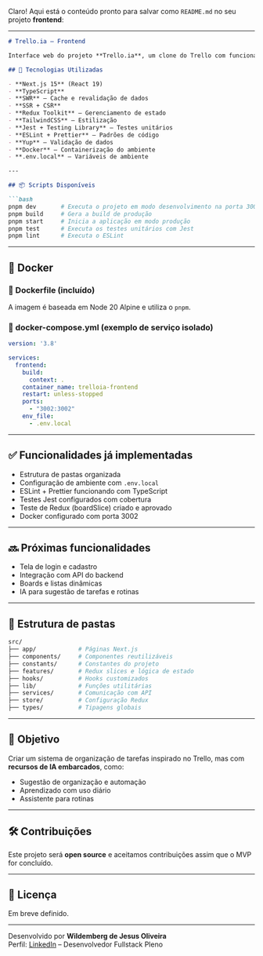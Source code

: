 Claro! Aqui está o conteúdo pronto para salvar como `README.md` no seu projeto **frontend**:

---

```md
# Trello.ia – Frontend

Interface web do projeto **Trello.ia**, um clone do Trello com funcionalidades de inteligência artificial. Desenvolvido com foco em boas práticas, escalabilidade e open source.

## 🚀 Tecnologias Utilizadas

- **Next.js 15** (React 19)
- **TypeScript**
- **SWR** – Cache e revalidação de dados
- **SSR + CSR**
- **Redux Toolkit** – Gerenciamento de estado
- **TailwindCSS** – Estilização
- **Jest + Testing Library** – Testes unitários
- **ESLint + Prettier** – Padrões de código
- **Yup** – Validação de dados
- **Docker** – Containerização do ambiente
- **.env.local** – Variáveis de ambiente

---

## 📦 Scripts Disponíveis

```bash
pnpm dev       # Executa o projeto em modo desenvolvimento na porta 3002
pnpm build     # Gera a build de produção
pnpm start     # Inicia a aplicação em modo produção
pnpm test      # Executa os testes unitários com Jest
pnpm lint      # Executa o ESLint
```

---

## 🐳 Docker

### 📁 Dockerfile (incluído)

A imagem é baseada em Node 20 Alpine e utiliza o `pnpm`.

### 📁 docker-compose.yml (exemplo de serviço isolado)

```yaml
version: '3.8'

services:
  frontend:
    build:
      context: .
    container_name: trelloia-frontend
    restart: unless-stopped
    ports:
      - "3002:3002"
    env_file:
      - .env.local
```

---

## ✅ Funcionalidades já implementadas

- Estrutura de pastas organizada
- Configuração de ambiente com `.env.local`
- ESLint + Prettier funcionando com TypeScript
- Testes Jest configurados com cobertura
- Teste de Redux (boardSlice) criado e aprovado
- Docker configurado com porta 3002

---

## 🔜 Próximas funcionalidades

- Tela de login e cadastro
- Integração com API do backend
- Boards e listas dinâmicas
- IA para sugestão de tarefas e rotinas

---

## 📁 Estrutura de pastas

```bash
src/
├── app/            # Páginas Next.js
├── components/     # Componentes reutilizáveis
├── constants/      # Constantes do projeto
├── features/       # Redux slices e lógica de estado
├── hooks/          # Hooks customizados
├── lib/            # Funções utilitárias
├── services/       # Comunicação com API
├── store/          # Configuração Redux
├── types/          # Tipagens globais
```

---

## 🧠 Objetivo

Criar um sistema de organização de tarefas inspirado no Trello, mas com **recursos de IA embarcados**, como:

- Sugestão de organização e automação
- Aprendizado com uso diário
- Assistente para rotinas

---

## 🛠️ Contribuições

Este projeto será **open source** e aceitamos contribuições assim que o MVP for concluído.

---

## 📄 Licença

Em breve definido.

---

Desenvolvido por **Wildemberg de Jesus Oliveira**  
Perfil: [LinkedIn](https://www.linkedin.com/in/wildemberg-de-jesus-oliveira/) – Desenvolvedor Fullstack Pleno
```
